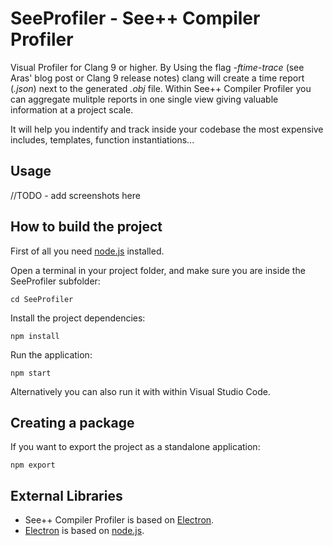# SeeProfiler - See++ Compiler Profiler

Visual Profiler for Clang 9 or higher. By Using the flag *-ftime-trace* (see Aras' blog post or Clang 9 release notes) clang will create a time report (*.json*) next to the generated *.obj* file. Within See++ Compiler Profiler you can aggregate mulitple reports in one single view giving valuable information at a project scale.

It will help you indentify and track inside your codebase the most expensive includes, templates, function instantiations... 

## Usage

//TODO - add screenshots here

## How to build the project

First of all you need [node.js](https://nodejs.org/) installed. 

Open a terminal in your project folder, and make sure you are inside the SeeProfiler subfolder:

```
cd SeeProfiler
```

Install the project dependencies:  

```
npm install
```

Run the application:

```
npm start
```

Alternatively you can also run it with within Visual Studio Code. 

## Creating a package

If you want to export the project as a standalone application:

```
npm export
```

## External Libraries

- See++ Compiler Profiler is based on [Electron](https://www.electronjs.org/). 
- [Electron](https://www.electronjs.org/) is based on [node.js](https://nodejs.org/).
